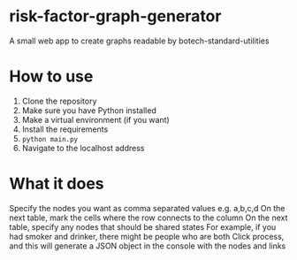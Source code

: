 # risk-factor-graph-generator
A small web app to create graphs readable by botech-standard-utilities

# How to use
1. Clone the repository
2. Make sure you have Python installed
3. Make a virtual environment (if you want)
4. Install the requirements
5. `python main.py`
6. Navigate to the localhost address

# What it does
Specify the nodes you want as comma separated values e.g. a,b,c,d
On the next table, mark the cells where the row connects to the column
On the next table, specify any nodes that should be shared states
    For example, if you had smoker and drinker, there might be people who are both
Click process, and this will generate a JSON object in the console with the nodes and links
